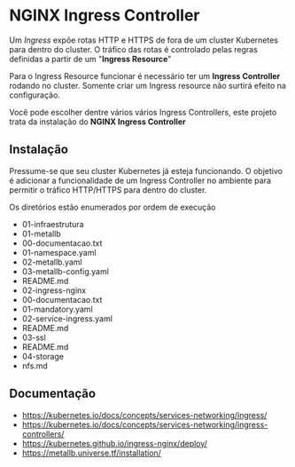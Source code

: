 # NGINX Ingress Controller

Um *Ingress* expõe rotas HTTP e HTTPS de fora de um cluster Kubernetes para dentro do cluster. O tráfico das rotas é controlado pelas regras definidas a partir de um "**Ingress Resource**"

Para o Ingress Resource funcionar é necessário ter um **Ingress Controller** rodando no cluster. Somente criar um Ingress resource não surtirá efeito na configuração.

Você pode escolher dentre vários vários Ingress Controllers, este projeto trata da instalação do **NGINX Ingress Controller**


## Instalação

Pressume-se que seu cluster Kubernetes já esteja funcionando. O objetivo é adicionar a funcionalidade de um Ingress Controller no ambiente para permitir o tráfico HTTP/HTTPS para dentro do cluster.

Os diretórios estão enumerados por ordem de execução

- 01-infraestrutura
 - 01-metallb
  - 00-documentacao.txt
  - 01-namespace.yaml
  - 02-metallb.yaml
  - 03-metallb-config.yaml
  - README.md
 - 02-ingress-nginx
  - 00-documentacao.txt
  - 01-mandatory.yaml
  - 02-service-ingress.yaml
  - README.md
 - 03-ssl
  - README.md
 - 04-storage
  - nfs.md


## Documentação 
- https://kubernetes.io/docs/concepts/services-networking/ingress/
- https://kubernetes.io/docs/concepts/services-networking/ingress-controllers/
- https://kubernetes.github.io/ingress-nginx/deploy/
- https://metallb.universe.tf/installation/
